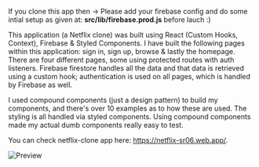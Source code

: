 If you clone this app then -> Please add your firebase config and do some intial setup as given at: **src/lib/firebase.prod.js** before lauch :)

This application (a Netflix clone) was built using React (Custom Hooks, Context), Firebase & Styled Components. I have built the following pages within this application: sign in, sign up, browse & lastly the homepage. There are four different pages, some using protected routes with auth listeners. Firebase firestore handles all the data and that data is retrieved using a custom hook; authentication is used on all pages, which is handled by Firebase as well.

I used compound components (just a design pattern) to build my components, and there's over 10 examples as to how these are used. The styling is all handled via styled components. Using compound components made my actual dumb components really easy to test.

You can check netflix-clone app here: https://netflix-sr06.web.app/.

![Preview](netflix-preview.png?raw=true)

